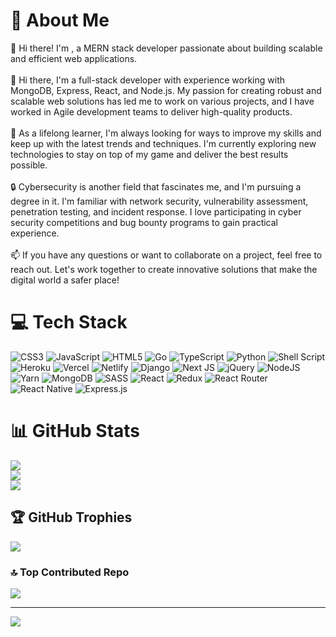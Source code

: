 # 💫 About Me

👋 Hi there! I'm , a MERN stack developer passionate about building scalable and efficient web applications.<br><br>🚀 Hi there, I'm a full-stack developer with experience working with MongoDB, Express, React, and Node.js. My passion for creating robust and scalable web solutions has led me to work on various projects, and I have worked in Agile development teams to deliver high-quality products.<br><br>🌱 As a lifelong learner, I'm always looking for ways to improve my skills and keep up with the latest trends and techniques. I'm currently exploring new technologies to stay on top of my game and deliver the best results possible.<br><br>🔒 Cybersecurity is another field that fascinates me, and I'm pursuing a degree in it. I'm familiar with network security, vulnerability assessment, penetration testing, and incident response. I love participating in cyber security competitions and bug bounty programs to gain practical experience.<br><br>📫 If you have any questions or want to collaborate on a project, feel free to reach out. Let's work together to create innovative solutions that make the digital world a safer place!

# 💻 Tech Stack

![CSS3](https://img.shields.io/badge/css3-%231572B6.svg?style=for-the-badge&logo=css3&logoColor=white) ![JavaScript](https://img.shields.io/badge/javascript-%23323330.svg?style=for-the-badge&logo=javascript&logoColor=%23F7DF1E) ![HTML5](https://img.shields.io/badge/html5-%23E34F26.svg?style=for-the-badge&logo=html5&logoColor=white) ![Go](https://img.shields.io/badge/go-%2300ADD8.svg?style=for-the-badge&logo=go&logoColor=white) ![TypeScript](https://img.shields.io/badge/typescript-%23007ACC.svg?style=for-the-badge&logo=typescript&logoColor=white) ![Python](https://img.shields.io/badge/python-3670A0?style=for-the-badge&logo=python&logoColor=ffdd54) ![Shell Script](https://img.shields.io/badge/shell_script-%23121011.svg?style=for-the-badge&logo=gnu-bash&logoColor=white) ![Heroku](https://img.shields.io/badge/heroku-%23430098.svg?style=for-the-badge&logo=heroku&logoColor=white) ![Vercel](https://img.shields.io/badge/vercel-%23000000.svg?style=for-the-badge&logo=vercel&logoColor=white) ![Netlify](https://img.shields.io/badge/netlify-%23000000.svg?style=for-the-badge&logo=netlify&logoColor=#00C7B7) ![Django](https://img.shields.io/badge/django-%23092E20.svg?style=for-the-badge&logo=django&logoColor=white) ![Next JS](https://img.shields.io/badge/Next-black?style=for-the-badge&logo=next.js&logoColor=white) ![jQuery](https://img.shields.io/badge/jquery-%230769AD.svg?style=for-the-badge&logo=jquery&logoColor=white) ![NodeJS](https://img.shields.io/badge/node.js-6DA55F?style=for-the-badge&logo=node.js&logoColor=white) ![Yarn](https://img.shields.io/badge/yarn-%232C8EBB.svg?style=for-the-badge&logo=yarn&logoColor=white) ![MongoDB](https://img.shields.io/badge/MongoDB-%234ea94b.svg?style=for-the-badge&logo=mongodb&logoColor=white) ![SASS](https://img.shields.io/badge/SASS-hotpink.svg?style=for-the-badge&logo=SASS&logoColor=white) ![React](https://img.shields.io/badge/react-%2320232a.svg?style=for-the-badge&logo=react&logoColor=%2361DAFB) ![Redux](https://img.shields.io/badge/redux-%23593d88.svg?style=for-the-badge&logo=redux&logoColor=white) ![React Router](https://img.shields.io/badge/React_Router-CA4245?style=for-the-badge&logo=react-router&logoColor=white) ![React Native](https://img.shields.io/badge/react_native-%2320232a.svg?style=for-the-badge&logo=react&logoColor=%2361DAFB) ![Express.js](https://img.shields.io/badge/express.js-%23404d59.svg?style=for-the-badge&logo=express&logoColor=%2361DAFB)

# 📊 GitHub Stats

![](https://github-readme-stats.vercel.app/api?username=KES-TRA&theme=dark&hide_border=false&include_all_commits=false&count_private=false)<br/>
![](https://github-readme-streak-stats.herokuapp.com/?user=KES-TRA&theme=dark&hide_border=false)<br/>
![](https://github-readme-stats.vercel.app/api/top-langs/?username=KES-TRA&theme=dark&hide_border=false&include_all_commits=false&count_private=false&layout=compact)

## 🏆 GitHub Trophies

![](https://github-profile-trophy.vercel.app/?username=KES-TRA&theme=radical&no-frame=true&no-bg=false&margin-w=4)

### 🔝 Top Contributed Repo

![](https://github-contributor-stats.vercel.app/api?username=KES-TRA&limit=5&theme=dark&combine_all_yearly_contributions=true)

---
[![](https://visitcount.itsvg.in/api?id=KES-TRA&icon=0&color=0)](https://visitcount.itsvg.in)

<!-- Proudly created with GPRM ( https://gprm.itsvg.in ) -->
